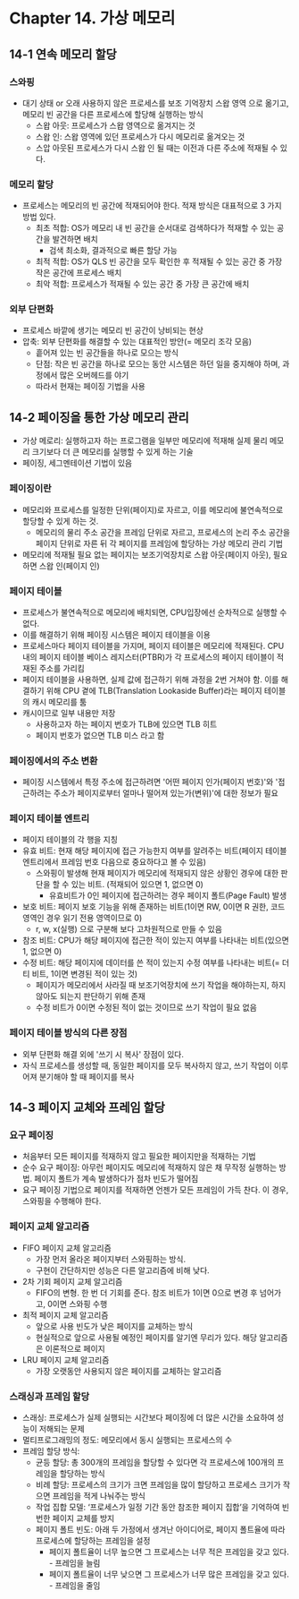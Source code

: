 # Chapter 14. 가상 메모리
## 14-1 연속 메모리 할당
### 스와핑
- 대기 상태 or 오래 사용하지 않은 프로세스를 보조 기억장치 스왑 영역 으로 옮기고, 메모리 빈 공간을 다른 프로세스에 할당해 실행하는 방식
  - 스왑 아웃: 프로세스가 스왑 영역으로 옮겨지는 것
  - 스왑 인: 스왑 영역에 있던 프로세스가 다시 메모리로 옮겨오는 것
  - 스압 아웃된 프로세스가 다시 스왑 인 될 때는 이전과 다른 주소에 적재될 수 있다.
    
### 메모리 할당
- 프로세스는 메모리의 빈 공간에 적재되어야 한다. 적재 방식은 대표적으로 3 가지 방법 있다.
  - 최초 적합: OS가 메모리 내 빈 공간을 순서대로 검색하다가 적재할 수 있는 공간을 발견하면 배치
    - 검색 최소화, 결과적으로 빠른 할당 가능
  - 최적 적합: OS가 QLS 빈 공간을 모두 확인한 후 적재될 수 있는 공간 중 가장 작은 공간에 프로세스 배치 
  - 최악 적합: 프로세스가 적재될 수 있는 공간 중 가장 큰 공간에 배치

### 외부 단편화
- 프로세스 바깥에 생기는 메모리 빈 공간이 낭비되는 현상
- 압축: 외부 단편화를 해결할 수 있는 대표적인 방안(= 메모리 조각 모음)
  - 흩어져 있는 빈 공간들을 하나로 모으는 방식
  - 단점: 작은 빈 공간을 하나로 모으는 동안 시스템은 하던 일을 중지해야 하며, 과정에서 많은 오버헤드를 야기
  - 따라서 현재는 페이징 기법을 사용

## 14-2 페이징을 통한 가상 메모리 관리
- 가상 메로리: 실행하고자 하는 프로그램을 일부만 메모리에 적재해 실제 물리 메모리 크기보다 더 큰 메모리를 실행할 수 있게 하는 기술
- 페이징, 세그멘테이션 기법이 있음

### 페이징이란
- 메모리와 프로세스를 일정한 단위(페이지)로 자르고, 이를 메모리에 불연속적으로 할당할 수 있게 하는 것.
  - 메모리의 물리 주소 공간을 프레임 단위로 자르고, 프로세스의 논리 주소 공간을 페이지 단위로 자른 뒤 각 페이지를 프레임에 할당하는 가상 메모리 관리 기법
- 메모리에 적재될 필요 없는 페이지는 보조기억장치로 스왑 아웃(페이지 아웃), 필요하면 스왑 인(페이지 인)

### 페이지 테이블
- 프로세스가 불연속적으로 메모리에 배치되면, CPU입장에선 순차적으로 실행할 수 없다.
- 이를 해결하기 위해 페이징 시스템은 페이지 테이블을 이용
- 프로세스마다 페이지 테이블을 가지며, 페이지 테이블은 메모리에 적재된다. CPU 내의 페이지 테이블 베이스 레지스터(PTBR)가 각 프로세스의 페이지 테이블이 적재된 주소를 가리킴
- 페이지 테이블을 사용하면, 실제 값에 접근하기 위해 과정을 2번 거쳐야 함. 이를 해결하기 위해 CPU 곁에 TLB(Translation Lookaside Buffer)라는 페이지 테이블의 캐시 메모리를 툼
- 캐시이므로 일부 내용만 저장
  - 사용하고자 하는 페이지 번호가 TLB에 있으면 TLB 히트
  - 페이지 번호가 없으면 TLB 미스 라고 함

### 페이징에서의 주소 변환
- 페이징 시스템에서 특정 주소에 접근하려면 '어떤 페이지 인가(페이지 번호)'와 '접근하려는 주소가 페이지로부터 얼마나 떨어져 있는가(변위)'에 대한 정보가 필요

### 페이지 테이블 엔트리
- 페이지 테이블의 각 행을 지칭
- 유효 비트: 현재 해당 페이지에 접근 가능한지 여부를 알려주는 비트(페이지 테이블 엔트리에서 프레임 번호 다음으로 중요하다고 볼 수 있음)
  - 스와핑이 발생해 현재 페이지가 메모리에 적재되지 않은 상황인 경우에 대한 판단을 할 수 있는 비트. (적재되어 있으면 1, 없으면 0)
    - 유효비트가 0인 페이지에 접근하려는 경우 페이지 폴트(Page Fault) 발생
- 보호 비트: 페이지 보호 기능을 위해 존재하는 비트(1이면 RW, 0이면 R 권한, 코드 영역인 경우 읽기 전용 영역이므로 0)
  - r, w, x(실행) 으로 구분해 보다 고차원적으로 만들 수 있음
- 참조 비트: CPU가 해당 페이지에 접근한 적이 있는지 여부를 나타내는 비트(있으면 1, 없으면 0)
- 수정 비트: 해당 페이지에 데이터를 쓴 적이 있는지 수정 여부를 나타내는 비트(= 더티 비트, 1이면 변경된 적이 있는 것)
  - 페이지가 메모리에서 사라질 때 보조기억장치에 쓰기 작업을 해야하는지, 하지 않아도 되는지 판단하기 위해 존재
  - 수정 비트가 0이면 수정된 적이 없는 것이므로 쓰기 작업이 필요 없음

### 페이지 테이블 방식의 다른 장점
- 외부 단편화 해결 외에 '쓰기 시 복사' 장점이 있다.
- 자식 프로세스를 생성할 때, 동일한 페이지를 모두 복사하지 않고, 쓰기 작업이 이루어져 분기해야 할 때 페이지를 복사

## 14-3 페이지 교체와 프레임 할당
### 요구 페이징
- 처음부터 모든 페이지를 적재하지 않고 필요한 페이지만을 적재하는 기법 
- 순수 요구 페이징: 아무런 페이지도 메모리에 적재하지 않은 채 무작정 실행하는 방법. 페이지 폴트가 계속 발생하다가 점차 빈도가 떨어짐
- 요구 페이징 기법으로 페이지를 적재하면 언젠가 모든 프레임이 가득 찬다. 이 경우, 스와핑을 수행해야 한다.

### 페이지 교체 알고리즘
- FIFO 페이지 교체 알고리즘
  - 가장 먼저 올라온 페이지부터 스와핑하는 방식.
  - 구현이 간단하지만 성능은 다른 알고리즘에 비해 낮다.
- 2차 기회 페이지 교체 알고리즘
  - FIFO의 변형. 한 번 더 기회를 준다. 참조 비트가 1이면 0으로 변경 후 넘어가고, 0이면 스와핑 수행
- 최적 페이지 교체 알고리즘
  - 앞으로 사용 빈도가 낮은 페이지를 교체하는 방식
  - 현실적으로 앞으로 사용될 예정인 페이지를 알기엔 무리가 있다. 해당 알고리즘은 이론적으로 페이지 
- LRU 페이지 교체 알고리즘
  - 가장 오랫동안 사용되지 않은 페이지를 교체하는 알고리즘

### 스래싱과 프레임 할당
- 스래싱: 프로세스가 실제 실행되는 시간보다 페이징에 더 많은 시간을 소요하여 성능이 저해되는 문제
- 멀티프로그래밍의 정도: 메모리에서 동시 실행되는 프로세스의 수
- 프레임 할당 방식:
  - 균등 할당: 총 300개의 프레임을 할당할 수 있다면 각 프로세스에 100개의 프레임을 할당하는 방식
  - 비례 할당: 프로세스의 크기가 크면 프레임을 많이 할당하고 프로세스 크기가 작으면 프레임을 적게 나눠주는 방식
  - 작업 집합 모델: ‘프로세스가 일정 기간 동안 참조한 페이지 집합’을 기억하여 빈번한 페이지 교체를 방지
  - 페이지 폴트 빈도: 아래 두 가정에서 생겨난 아이디어로, 페이지 폴트율에 따라 프로세스에 할당하는 프레임을 설정 
    - 페이지 폴트율이 너무 높으면 그 프로세스는 너무 적은 프레임을 갖고 있다. - 프레임을 늘림
    - 페이지 폴트율이 너무 낮으면 그 프로세스가 너무 많은 프레임을 갖고 있다. - 프레임을 줄임
